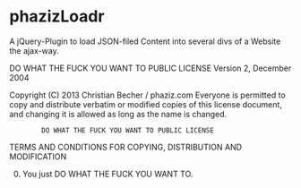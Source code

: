 phazizLoadr
===========

A jQuery-Plugin to load JSON-filed Content into several divs of a Website the ajax-way.

 DO WHAT THE FUCK YOU WANT TO PUBLIC LICENSE
                    Version 2, December 2004
 
 Copyright (C) 2013 Christian Becher / phaziz.com
 Everyone is permitted to copy and distribute verbatim or modified
 copies of this license document, and changing it is allowed as long
 as the name is changed.
 
            DO WHAT THE FUCK YOU WANT TO PUBLIC LICENSE
   TERMS AND CONDITIONS FOR COPYING, DISTRIBUTION AND MODIFICATION
 
  0. You just DO WHAT THE FUCK YOU WANT TO.
